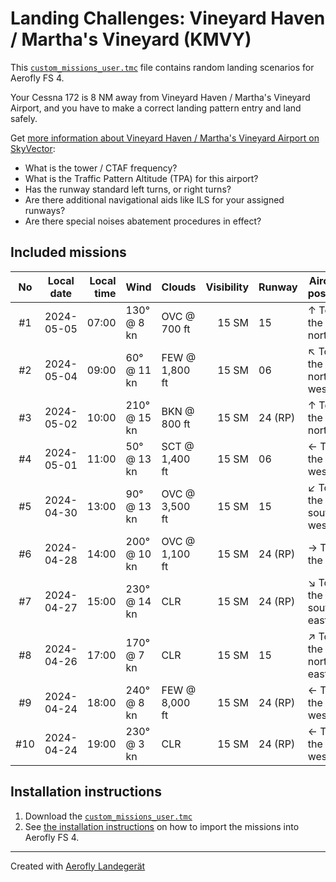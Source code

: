 # Landing Challenges: Vineyard Haven / Martha's Vineyard (KMVY)

This [`custom_missions_user.tmc`](./custom_missions_user.tmc) file contains random landing scenarios for Aerofly FS 4.

Your Cessna 172 is 8 NM away from Vineyard Haven / Martha's Vineyard Airport, and you have to make a correct landing pattern entry and land safely.

Get [more information about Vineyard Haven / Martha's Vineyard Airport on SkyVector](https://skyvector.com/airport/KMVY):

- What is the tower / CTAF frequency?
- What is the Traffic Pattern Altitude (TPA) for this airport?
- Has the runway standard left turns, or right turns?
- Are there additional navigational aids like ILS for your assigned runways?
- Are there special noises abatement procedures in effect?

## Included missions

| No  | Local date | Local time | Wind         | Clouds         | Visibility | Runway  | Aircraft position    |
| :-: | ---------- | ---------: | ------------ | -------------- | ---------: | ------- | -------------------- |
| #1  | 2024-05-05 |      07:00 | 130° @ 8 kn  | OVC @ 700 ft   |      15 SM | 15      | ↑ To the north       |
| #2  | 2024-05-04 |      09:00 | 60° @ 11 kn  | FEW @ 1,800 ft |      15 SM | 06      | ↖ To the north-west |
| #3  | 2024-05-02 |      10:00 | 210° @ 15 kn | BKN @ 800 ft   |      15 SM | 24 (RP) | ↑ To the north       |
| #4  | 2024-05-01 |      11:00 | 50° @ 13 kn  | SCT @ 1,400 ft |      15 SM | 06      | ← To the west        |
| #5  | 2024-04-30 |      13:00 | 90° @ 13 kn  | OVC @ 3,500 ft |      15 SM | 15      | ↙ To the south-west |
| #6  | 2024-04-28 |      14:00 | 200° @ 10 kn | OVC @ 1,100 ft |      15 SM | 24 (RP) | → To the east        |
| #7  | 2024-04-27 |      15:00 | 230° @ 14 kn | CLR            |      15 SM | 24 (RP) | ↘ To the south-east |
| #8  | 2024-04-26 |      17:00 | 170° @ 7 kn  | CLR            |      15 SM | 15      | ↗ To the north-east |
| #9  | 2024-04-24 |      18:00 | 240° @ 8 kn  | FEW @ 8,000 ft |      15 SM | 24 (RP) | ← To the west        |
| #10 | 2024-04-24 |      19:00 | 230° @ 3 kn  | CLR            |      15 SM | 24 (RP) | ← To the west        |

## Installation instructions

1. Download the [`custom_missions_user.tmc`](./custom_missions_user.tmc)
2. See [the installation instructions](https://fboes.github.io/aerofly-missions/docs/generic-installation.html) on how to import the missions into Aerofly FS 4.

---

Created with [Aerofly Landegerät](https://github.com/fboes/aerofly-patterns)
